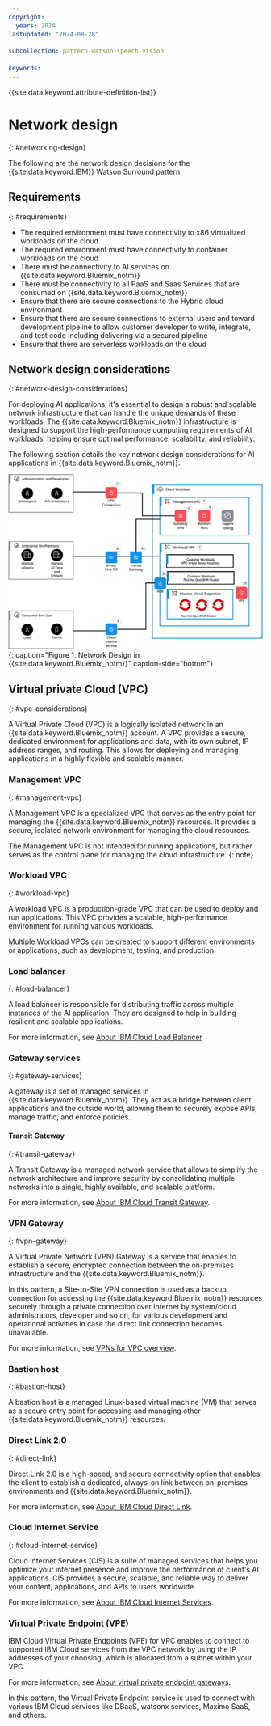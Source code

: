 ```yaml
---
copyright:
  years: 2024
lastupdated: "2024-08-28"

subcollection: pattern-watson-speech-vision

keywords:
---
```

{{site.data.keyword.attribute-definition-list}}

# Network design

{: #networking-design}

The following are the network design decisions for the {{site.data.keyword.IBM}} Watson Surround pattern.

## Requirements

{: #requirements}

* The required environment must have connectivity to x86 virtualized workloads on the cloud
* The required environment must have connectivity to container workloads on the cloud
* There must be connectivity to AI services on {{site.data.keyword.Bluemix_notm}}
* There must be connectivity to all PaaS and Saas Services that are consumed on {{site.data.keyword.Bluemix_notm}}
* Ensure that there are secure connections to the Hybrid cloud environment
* Ensure that there are secure connections to external users and toward development pipeline to allow customer developer to write, integrate, and test code including delivering via a secured pipeline
* Ensure that there are serverless workloads on the cloud

## Network design considerations

{: #network-design-considerations}

For deploying AI applications, it's essential to design a robust and scalable network infrastructure that can handle the unique demands of these workloads. The {{site.data.keyword.Bluemix_notm}} infrastructure is designed to support the high-performance computing requirements of AI workloads, helping ensure optimal performance, scalability, and reliability.

The following section details the key network design considerations for AI applications in {{site.data.keyword.Bluemix_notm}}.

![Network Design in IBM Cloud](image/watson-surround-pattern-networking.svg){: caption="Figure 1. Network Design in {{site.data.keyword.Bluemix_notm}}" caption-side="bottom"}

## Virtual private Cloud (VPC)

{: #vpc-considerations}

A Virtual Private Cloud (VPC) is a logically isolated network in an {{site.data.keyword.Bluemix_notm}} account. A VPC provides a secure, dedicated environment for applications and data, with its own subnet, IP address ranges, and routing. This allows for deploying and managing applications in a highly flexible and scalable manner.

### Management VPC

{: #management-vpc}

A Management VPC is a specialized VPC that serves as the entry point for managing the {{site.data.keyword.Bluemix_notm}} resources. It provides a secure, isolated network environment for managing the cloud resources.

The Management VPC is not intended for running applications, but rather serves as the control plane for managing the cloud infrastructure.
{: note}

### Workload VPC

{: #workload-vpc}

A workload VPC is a production-grade VPC that can be used to deploy and run applications. This VPC provides a scalable, high-performance environment for running various workloads.

Multiple Workload VPCs can be created to support different environments or applications, such as development, testing, and production.

### Load balancer

{: #load-balancer}

A load balancer is responsible for distributing traffic across multiple instances of the AI application. They are designed to help in building resilient and scalable applications.

For more information, see [About IBM Cloud Load Balancer](/docs/loadbalancer-service?topic=loadbalancer-service-about-ibm-cloud-load-balancer)

### Gateway services

{: #gateway-services}

A gateway is a set of managed services in {{site.data.keyword.Bluemix_notm}}. They act as a bridge between client applications and the outside world, allowing them to securely expose APIs, manage traffic, and enforce policies.

#### Transit Gateway

{: #transit-gateway}

A Transit Gateway is a managed network service that allows to simplify the network architecture and improve security by consolidating multiple networks into a single, highly available, and scalable platform.

For more information, see [About IBM Cloud Transit Gateway](/docs/transit-gateway?topic=transit-gateway-about).

### VPN Gateway

{: #vpn-gateway}

A Virtual Private Network (VPN) Gateway is a service that enables to establish a secure, encrypted connection between the on-premises infrastructure and the {{site.data.keyword.Bluemix_notm}}.

In this pattern, a Site-to-Site VPN connection is used as a backup connection for accessing the {{site.data.keyword.Bluemix_notm}} resources securely through a private connection over internet by system/cloud administrators, developer and so on, for various development and operational activities in case the direct link connection becomes unavailable.

For more information, see [VPNs for VPC overview](/docs/vpc?topic=vpc-vpn-overview&interface=ui).

### Bastion host

{: #bastion-host}

A bastion host is a managed Linux-based virtual machine (VM) that serves as a secure entry point for accessing and managing other {{site.data.keyword.Bluemix_notm}} resources.

### Direct Link 2.0

{: #direct-link}

Direct Link 2.0 is a high-speed, and secure connectivity option that enables the client to establish a dedicated, always-on link between on-premises environments and {{site.data.keyword.Bluemix_notm}}. 

For more information, see [About IBM Cloud Direct Link](https://cloud.ibm.com/docs/dl?topic=dl-dl-about).

### Cloud Internet Service

{: #cloud-internet-service}

Cloud Internet Services (CIS) is a suite of managed services that helps you optimize your internet presence and improve the performance of client's AI applications. CIS  provides a secure, scalable, and reliable way to deliver your content, applications, and APIs to users worldwide.

For more information, see [About IBM Cloud Internet Services](/docs/cis?topic=cis-about-ibm-cloud-internet-services-cis).

### Virtual Private Endpoint (VPE)

IBM Cloud Virtual Private Endpoints (VPE) for VPC enables to connect to supported IBM Cloud services from the VPC network by using the IP addresses of your choosing, which is allocated from a subnet within your VPC.

For more information, see [About virtual private endpoint gateways](https://cloud.ibm.com/docs/vpc?topic=vpc-about-vpe).

In this pattern, the Virtual Private Endpoint service is used to connect with various IBM Cloud services like DBaaS, watsonx services, Maximo SaaS, and others.
